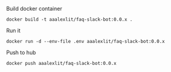 Build docker container
```shell
docker build -t aaalexlit/faq-slack-bot:0.0.x . 
```

Run it

```shell
docker run -d --env-file .env aaalexlit/faq-slack-bot:0.0.x
```

Push to hub

```shell
docker push aaalexlit/faq-slack-bot:0.0.x
```
